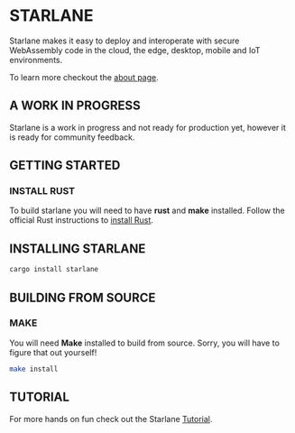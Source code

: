 # STARLANE
Starlane makes it easy to deploy and interoperate with secure WebAssembly code in the cloud, the edge, desktop, mobile and IoT environments.

To learn more checkout the [about page](http://starlane.io/about/).

## A WORK IN PROGRESS 
Starlane is a work in progress and not ready for production yet, however it is ready for community feedback.

## GETTING STARTED

### INSTALL RUST
To build starlane you will need to have **rust** and **make** installed.  Follow the official Rust instructions to [install Rust](https://www.rust-lang.org/tools/install).

## INSTALLING STARLANE

```bash
cargo install starlane
```

## BUILDING FROM SOURCE

### MAKE
You will need **Make** installed to build from source.  Sorry, you will have to figure that out yourself!

```bash
make install
```

## TUTORIAL
For more hands on fun check out the Starlane [Tutorial](http://starlane.io/docs/tutorial/). 


